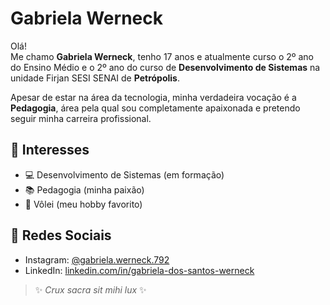 # Gabriela Werneck

Olá!  
Me chamo **Gabriela Werneck**, tenho 17 anos e atualmente curso o 2º ano do Ensino Médio e o 2º ano do curso de **Desenvolvimento de Sistemas** na unidade Firjan SESI SENAI de **Petrópolis**.  

Apesar de estar na área da tecnologia, minha verdadeira vocação é a **Pedagogia**, área pela qual sou completamente apaixonada e pretendo seguir minha carreira profissional.

## 🎯 Interesses

- 💻 Desenvolvimento de Sistemas (em formação)
- 📚 Pedagogia (minha paixão)
- 🏐 Vôlei (meu hobby favorito)

## 📱 Redes Sociais

- Instagram: [@gabriela.werneck.792](https://www.instagram.com/gabriela.werneck.792)
- LinkedIn: [linkedin.com/in/gabriela-dos-santos-werneck](https://www.linkedin.com/in/gabriela-dos-santos-werneck-881374309/)
> ✨ *Crux sacra sit mihi lux* ✨



<!--
**gabiwerneck123/gabiwerneck123** is a ✨ _special_ ✨ repository because its `README.md` (this file) appears on your GitHub profile.

Here are some ideas to get you started:

- 🔭 I’m currently working on ...
- 🌱 I’m currently learning ...
- 👯 I’m looking to collaborate on ...
- 🤔 I’m looking for help with ...
- 💬 Ask me about ...
- 📫 How to reach me: ...
- 😄 Pronouns: ...
- ⚡ Fun fact: ...
-->
